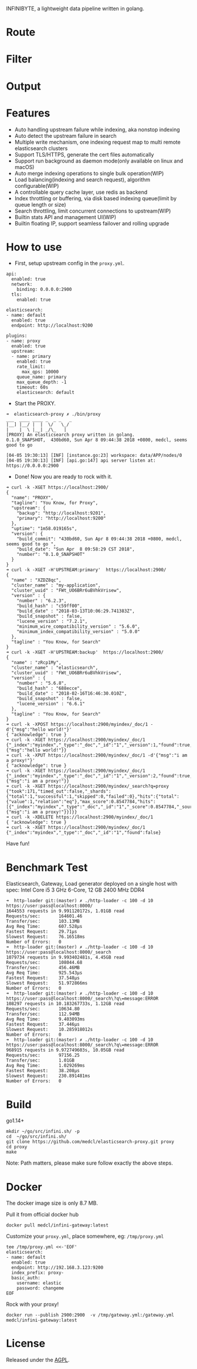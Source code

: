 
INFINIBYTE, a lightweight data pipeline written in golang.

# Route

# Filter

# Output

# Features
- Auto handling upstream failure while indexing, aka nonstop indexing
- Auto detect the upstream failure in search
- Multiple write mechanism, one indexing request map to multi remote elasticsearch clusters
- Support TLS/HTTPS, generate the cert files automatically
- Support run background as daemon mode(only available on linux and macOS)
- Auto merge indexing operations to single bulk operation(WIP)
- Load balancing(indexing and search request), algorithm configurable(WIP)
- A controllable query cache layer, use redis as backend
- Index throttling or buffering, via disk based indexing queue(limit by queue length or size)
- Search throttling, limit concurrent connections to upstream(WIP)
- Builtin stats API and management UI(WIP)
- Builtin floating IP, support seamless failover and rolling upgrade

# How to use

- First, setup upstream config in the `proxy.yml`.

```
api:
  enabled: true
  network:
    binding: 0.0.0.0:2900
  tls:
    enabled: true

elasticsearch:
- name: default
  enabled: true
  endpoint: http://localhost:9200

plugins:
- name: proxy
  enabled: true
  upstream:
  - name: primary
    enabled: true
    rate_limit:
      max_qps: 10000
    queue_name: primary
    max_queue_depth: -1
    timeout: 60s
    elasticsearch: default
```
- Start the PROXY.

```
➜  elasticsearch-proxy ✗ ./bin/proxy
___  ____ ____ _  _ _   _
|__] |__/ |  |  \/   \_/
|    |  \ |__| _/\_   |
[PROXY] An elasticsearch proxy written in golang.
0.1.0_SNAPSHOT,  430bd60, Sun Apr 8 09:44:38 2018 +0800, medcl, seems good to go

[04-05 19:30:13] [INF] [instance.go:23] workspace: data/APP/nodes/0
[04-05 19:30:13] [INF] [api.go:147] api server listen at: https://0.0.0.0:2900

```

- Done! Now you are ready to rock with it.

```
➜ curl -k -XGET https://localhost:2900/
{
  "name": "PROXY",
  "tagline": "You Know, for Proxy",
  "upstream": {
    "backup": "http://localhost:9201",
    "primary": "http://localhost:9200"
  },
  "uptime": "1m58.019165s",
  "version": {
    "build_commit": "430bd60, Sun Apr 8 09:44:38 2018 +0800, medcl, seems good to go ",
    "build_date": "Sun Apr  8 09:58:29 CST 2018",
    "number": "0.1.0_SNAPSHOT"
  }
}
➜ curl -k -XGET -H'UPSTREAM:primary'  https://localhost:2900/
{
  "name" : "XZDZ8qc",
  "cluster_name" : "my-application",
  "cluster_uuid" : "FWt_UO6BRr6uBVhkVrisew",
  "version" : {
    "number" : "6.2.3",
    "build_hash" : "c59ff00",
    "build_date" : "2018-03-13T10:06:29.741383Z",
    "build_snapshot" : false,
    "lucene_version" : "7.2.1",
    "minimum_wire_compatibility_version" : "5.6.0",
    "minimum_index_compatibility_version" : "5.0.0"
  },
  "tagline" : "You Know, for Search"
}
➜ curl -k -XGET -H'UPSTREAM:backup'  https://localhost:2900/
{
  "name" : "zRcp1My",
  "cluster_name" : "elasticsearch",
  "cluster_uuid" : "FWt_UO6BRr6uBVhkVrisew",
  "version" : {
    "number" : "5.6.8",
    "build_hash" : "688ecce",
    "build_date" : "2018-02-16T16:46:30.010Z",
    "build_snapshot" : false,
    "lucene_version" : "6.6.1"
  },
  "tagline" : "You Know, for Search"
}
➜ curl -k -XPOST https://localhost:2900/myindex/_doc/1 -d'{"msg":"hello world!"}'
{ "acknowledge": true }
➜ curl -k -XGET https://localhost:2900/myindex/_doc/1
{"_index":"myindex","_type":"_doc","_id":"1","_version":1,"found":true,"_source":{"msg":"hello world!"}}
➜ curl -k -XPUT https://localhost:2900/myindex/_doc/1 -d'{"msg":"i am a proxy!"}'
{ "acknowledge": true }
➜ curl -k -XGET https://localhost:2900/myindex/_doc/1
{"_index":"myindex","_type":"_doc","_id":"1","_version":2,"found":true,"_source":{"msg":"i am a proxy!"}}
➜ curl -k -XGET https://localhost:2900/myindex/_search?q=proxy
{"took":171,"timed_out":false,"_shards":{"total":1,"successful":1,"skipped":0,"failed":0},"hits":{"total":{"value":1,"relation":"eq"},"max_score":0.8547784,"hits":[{"_index":"myindex","_type":"_doc","_id":"1","_score":0.8547784,"_source":{"msg":"i am a proxy!"}}]}}
➜ curl -k -XDELETE https://localhost:2900/myindex/_doc/1
{ "acknowledge": true }
➜ curl -k -XGET https://localhost:2900/myindex/_doc/1
{"_index":"myindex","_type":"_doc","_id":"1","found":false}
```

Have fun!

# Benchmark Test

Elasticsearch, Gateway, Load generator deployed on a single host with spec: Intel Core i5 3 GHz 6-Core, 12 GB 2400 MHz DDR4 

```
➜  http-loader git:(master) ✗ ./http-loader -c 100 -d 10 https://user:pass@localhost:8000/
1644553 requests in 9.991120172s, 1.01GB read
Requests/sec:		164601.46
Transfer/sec:		103.13MB
Avg Req Time:		607.528µs
Fastest Request:	29.71µs
Slowest Request:	76.16518ms
Number of Errors:	0
➜  http-loader git:(master) ✗ ./http-loader -c 100 -d 10 https://user:pass@localhost:8000/_search
1079734 requests in 9.993402481s, 4.45GB read
Requests/sec:		108044.68
Transfer/sec:		456.46MB
Avg Req Time:		925.543µs
Fastest Request:	37.548µs
Slowest Request:	51.972866ms
Number of Errors:	0
➜  http-loader git:(master) ✗ ./http-loader -c 100 -d 10 https://user:pass@localhost:8000/_search\?q\=message:ERROR
108297 requests in 10.183267733s, 1.12GB read
Requests/sec:		10634.80
Transfer/sec:		112.94MB
Avg Req Time:		9.403093ms
Fastest Request:	37.446µs
Slowest Request:	10.285918012s
Number of Errors:	0
➜  http-loader git:(master) ✗ ./http-loader -c 100 -d 10 https://user:pass@localhost:8000/_search\?q\=message:ERROR
968915 requests in 9.972749603s, 10.05GB read
Requests/sec:		97156.25
Transfer/sec:		1.01GB
Avg Req Time:		1.029269ms
Fastest Request:	38.208µs
Slowest Request:	230.891481ms
Number of Errors:	0
```

# Build

go1.14+

```
mkdir ~/go/src/infini.sh/ -p
cd  ~/go/src/infini.sh/
git clone https://github.com/medcl/elasticsearch-proxy.git proxy
cd proxy
make
```
Note: Path matters, please make sure follow exactly the above steps.


# Docker

The docker image size is only 8.7 MB.

Pull it from official docker hub
```
docker pull medcl/infini-gateway:latest
```

Customize your `proxy.yml`, place somewhere, eg: `/tmp/proxy.yml`
```
tee /tmp/proxy.yml <<-'EOF'
elasticsearch:
- name: default
  enabled: true
  endpoint: http://192.168.3.123:9200
  index_prefix: proxy-
  basic_auth:
    username: elastic
    password: changeme
EOF
```

Rock with your proxy!
```
docker run --publish 2900:2900  -v /tmp/gateway.yml:/gateway.yml medcl/infini-gateway:latest
```

License
=======
Released under the [AGPL](https://infini.sh/LICENSE).
